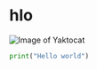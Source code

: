 # hlo
![Image of Yaktocat](https://octodex.github.com/images/yaktocat.png)
``` python
print("Hello world")
```
